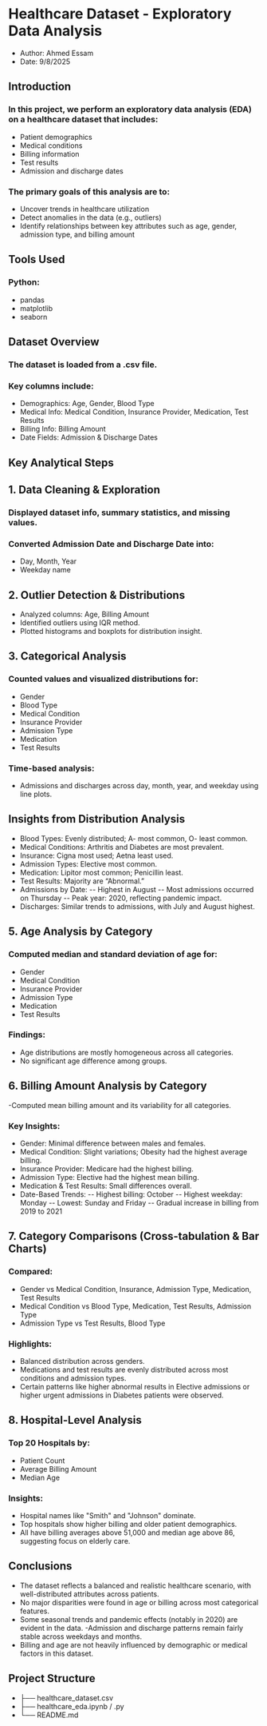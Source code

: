 # Healthcare Dataset - Exploratory Data Analysis
- Author: Ahmed Essam
- Date: 9/8/2025
## Introduction
### In this project, we perform an exploratory data analysis (EDA) on a healthcare dataset that includes:
- Patient demographics
- Medical conditions
- Billing information
- Test results
- Admission and discharge dates
### The primary goals of this analysis are to:
- Uncover trends in healthcare utilization
- Detect anomalies in the data (e.g., outliers)
- Identify relationships between key attributes such as age, gender, admission type, and billing amount
## Tools Used
### Python:
- pandas
- matplotlib
- seaborn
## Dataset Overview
### The dataset is loaded from a .csv file.
### Key columns include:
- Demographics: Age, Gender, Blood Type
- Medical Info: Medical Condition, Insurance Provider, Medication, Test Results
- Billing Info: Billing Amount
- Date Fields: Admission & Discharge Dates
## Key Analytical Steps
## 1. Data Cleaning & Exploration
### Displayed dataset info, summary statistics, and missing values.
### Converted Admission Date and Discharge Date into:
- Day, Month, Year
- Weekday name
## 2. Outlier Detection & Distributions
- Analyzed columns: Age, Billing Amount
- Identified outliers using IQR method.
- Plotted histograms and boxplots for distribution insight.
## 3. Categorical Analysis
### Counted values and visualized distributions for:
- Gender
- Blood Type
- Medical Condition
- Insurance Provider
- Admission Type
- Medication
- Test Results
### Time-based analysis:
- Admissions and discharges across day, month, year, and weekday using line plots.
## Insights from Distribution Analysis
- Blood Types: Evenly distributed; A- most common, O- least common.
- Medical Conditions: Arthritis and Diabetes are most prevalent.
- Insurance: Cigna most used; Aetna least used.
- Admission Types: Elective most common.
- Medication: Lipitor most common; Penicillin least.
- Test Results: Majority are “Abnormal.”
- Admissions by Date:
  -- Highest in August
  -- Most admissions occurred on Thursday
  -- Peak year: 2020, reflecting pandemic impact.
- Discharges: Similar trends to admissions, with July and August highest.
## 5. Age Analysis by Category
### Computed median and standard deviation of age for:
- Gender
- Medical Condition
- Insurance Provider
- Admission Type
- Medication
- Test Results
### Findings:
- Age distributions are mostly homogeneous across all categories.
- No significant age difference among groups.
## 6. Billing Amount Analysis by Category
-Computed mean billing amount and its variability for all categories.
### Key Insights:
- Gender: Minimal difference between males and females.
- Medical Condition: Slight variations; Obesity had the highest average billing.
- Insurance Provider: Medicare had the highest billing.
- Admission Type: Elective had the highest mean billing.
- Medication & Test Results: Small differences overall.
- Date-Based Trends:
   -- Highest billing: October
   -- Highest weekday: Monday
   -- Lowest: Sunday and Friday
   -- Gradual increase in billing from 2019 to 2021
## 7. Category Comparisons (Cross-tabulation & Bar Charts)
### Compared:
- Gender vs Medical Condition, Insurance, Admission Type, Medication, Test Results
- Medical Condition vs Blood Type, Medication, Test Results, Admission Type
- Admission Type vs Test Results, Blood Type
### Highlights:
- Balanced distribution across genders.
- Medications and test results are evenly distributed across most conditions and admission types.
- Certain patterns like higher abnormal results in Elective admissions or higher urgent admissions in Diabetes patients were observed.
## 8. Hospital-Level Analysis
### Top 20 Hospitals by:
- Patient Count
- Average Billing Amount
- Median Age
### Insights:
- Hospital names like "Smith" and "Johnson" dominate.
- Top hospitals show higher billing and older patient demographics.
- All have billing averages above 51,000 and median age above 86, suggesting focus on elderly care.
## Conclusions
- The dataset reflects a balanced and realistic healthcare scenario, with well-distributed attributes across patients.
- No major disparities were found in age or billing across most categorical features.
- Some seasonal trends and pandemic effects (notably in 2020) are evident in the data.
-Admission and discharge patterns remain fairly stable across weekdays and months.
- Billing and age are not heavily influenced by demographic or medical factors in this dataset.
## Project Structure
- ├── healthcare_dataset.csv
- ├── healthcare_eda.ipynb / .py
- └── README.md
